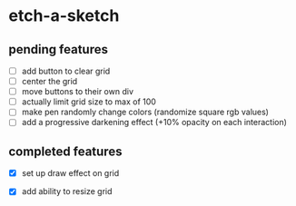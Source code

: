 # etch-a-sketch

## pending features
- [ ] add button to clear grid
- [ ] center the grid
- [ ] move buttons to their own div
- [ ] actually limit grid size to max of 100
- [ ] make pen randomly change colors (randomize square rgb values)
- [ ] add a progressive darkening effect (+10% opacity on each interaction)

## completed features
- [x] set up draw effect on grid
- [x] add ability to resize grid

